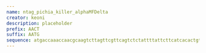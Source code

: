 ```yaml
---
name: ntag_pichia_killer_alphaMFDelta
creator: keoni
description: placeholder
prefix: AACT
suffix: AATG
sequence: atgaccaaaccaacgcaagtcttagttcgttcagtctctattttattcttcatcacactgttgcacttggttgttgcaatgagatttcctagtattttcactgctgtgctatttgccgctagttccgctctagctgctccagttaatactactactgaagatgaattggagggtgacttcgatgttgctgttctgcctttttccgcttctatcgcagccaaggaagaaggtgtatctctagagaagcgtgg
---
```

